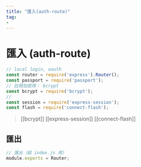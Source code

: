 ```yaml
---
title: "匯入(auth-route)"
tag: 
- 
---
```

# 匯入 (auth-route)
```js
// local login, oauth
const router = require('express').Router();
const passport = require('passport');
// 註冊加密用： bcrypt
const bcrypt = require('bcrypt');
// 
const session = require('express-session');
const flash = require('connect-flash');
```
>[[bcrypt]]
>[[express-session]]
>[[connect-flash]]

## 匯出
```js
// 匯出（給 index.js 用）
module.exports = Router; 
```